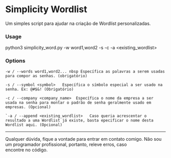 # Simplicity Wordlist

Um simples script para ajudar na criação de Wordlist personalizadas.

### Usage
python3 simplicity_word.py -w word1,word2 -s <symbol> -c <company> -a <existing_wordlist>

### Options
```
-w / --words word1,word2... nbsp Específica as palavras a serem usadas para compor as senhas. (obrigatório)

-s / --symbol <symbol>   Específica o símbolo especial a ser usado na senha. Ex: @#$&! (Obrigatório)

-c / --company <company_name>  Específica o nome da empresa a ser usada na senha para montar o padrão de senha geralmente usado em empresas. (Opcional)

`-a / --append <existing_wordlist>   Caso queria acrescentar o resultado a uma Wordlist já existe, basta epecificar o nome desta Wordlist aqui. (Opcional)

```
---

Qualquer dúvida, fique a vontade para entrar em contato comigo. Não sou um programador profissional, portanto, releve erros, caso encontre no código.
